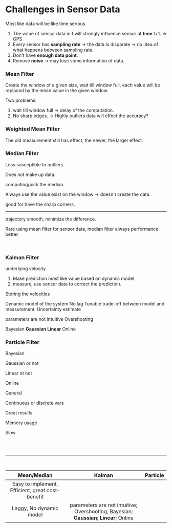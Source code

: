 # Challenges in Sensor Data
Most like data will be like time serious
1. The value of sensor data in t will strongly influence sensor at **time** t+1. => GPS
2. Every sensor has **sampling rate** -> the data is disparate -> no idea of what happens between sampling rate.
3. Don't have **enough data point**.
4. Remove **noise** -> may lose some information of data.


### Mean Filter

Create the window of a given size, wait till window full, each value will be replaced by the mean value in the given window.


Two problems: 

1. wait till window full -> delay of the computation. 
2. No sharp edges. -> Highly outliers data will effect the accuracy?


### Weighted Mean Filter

The old measurement still has effect, the newer, the larger effect.

### Median Filter

Less susceptible to outliers. 

Does not make up data.

computing/pick the median.

Always use the value exist on the window -> doesn't create the data.    

good for have the sharp corners.

---

trajectory smooth, minimize the difference.

Rare using mean filter for sensor data, median filter always performance better. 

<br />




### Kalman Filter

underlying velocity

1. Make prediction most like value based on dynamic model.
2. measure, use sensor data to correct the prediction.

Storing the velocities

Dynamic model of the system
No lag
Tunable trade-off between model and measurement.
Uncertainty estimate

parameters are not intuitive
Overshooting

Bayesian
**Gaussian**
**Linear**
Online



### Particle Filter

Bayesian

Gaussian or not

Linear ot not

Online

General

Continuous or discrete vars

Great results

Memory usage

Slow

<br />

<br />

---

<br />

|               Mean/Median                |                  Kalman                  | Particle |
| :--------------------------------------: | :--------------------------------------: | :------: |
| Easy to implement, Efficient, great cost-benefit |                                          |          |
|         Laggy, No dynamic model          | parameters are not intuitive; Overshooting;  Bayesian; **Gaussian**; **Linear**; Online |          |



